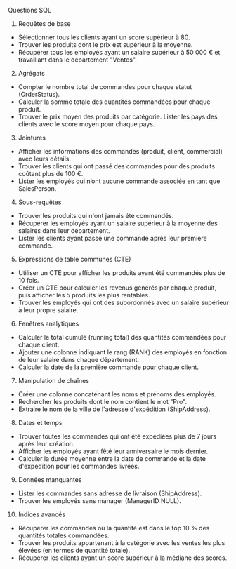 Questions SQL
1. Requêtes de base
 - Sélectionner tous les clients ayant un score supérieur à 80.
- Trouver les produits dont le prix est supérieur à la moyenne.
 - Récupérer tous les employés ayant un salaire supérieur à 50 000 € et travaillant dans le département "Ventes".
2. Agrégats
 - Compter le nombre total de commandes pour chaque statut (OrderStatus).
 - Calculer la somme totale des quantités commandées pour chaque produit.
 - Trouver le prix moyen des produits par catégorie.
Lister les pays des clients avec le score moyen pour chaque pays.
3. Jointures
 - Afficher les informations des commandes (produit, client, commercial) avec leurs détails.
 - Trouver les clients qui ont passé des commandes pour des produits coûtant plus de 100 €.
 - Lister les employés qui n’ont aucune commande associée en tant que SalesPerson.
4. Sous-requêtes
 - Trouver les produits qui n'ont jamais été commandés.
 - Récupérer les employés ayant un salaire supérieur à la moyenne des salaires dans leur département.
 - Lister les clients ayant passé une commande après leur première commande.
5. Expressions de table communes (CTE)
 - Utiliser un CTE pour afficher les produits ayant été commandés plus de 10 fois.
 - Créer un CTE pour calculer les revenus générés par chaque produit, puis afficher les 5 produits les plus rentables.
 - Trouver les employés qui ont des subordonnés avec un salaire supérieur à leur propre salaire.
6. Fenêtres analytiques
 - Calculer le total cumulé (running total) des quantités commandées pour chaque client.
 - Ajouter une colonne indiquant le rang (RANK) des employés en fonction de leur salaire dans chaque département.
 - Calculer la date de la première commande pour chaque client.
7. Manipulation de chaînes
 - Créer une colonne concaténant les noms et prénoms des employés.
 - Rechercher les produits dont le nom contient le mot "Pro".
 - Extraire le nom de la ville de l'adresse d'expédition (ShipAddress).
8. Dates et temps
 - Trouver toutes les commandes qui ont été expédiées plus de 7 jours après leur création.
 - Afficher les employés ayant fêté leur anniversaire le mois dernier.
 - Calculer la durée moyenne entre la date de commande et la date d'expédition pour les commandes livrées.
9. Données manquantes
 - Lister les commandes sans adresse de livraison (ShipAddress).
 - Trouver les employés sans manager (ManagerID NULL).
10. Indices avancés
 - Récupérer les commandes où la quantité est dans le top 10 % des quantités totales commandées.
 - Trouver les produits appartenant à la catégorie avec les ventes les plus élevées (en termes de quantité totale).
 - Récupérer les clients ayant un score supérieur à la médiane des scores.
